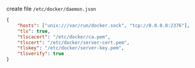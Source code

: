 
create file `/etc/docker/daemon.json`
```json
{
    "hosts": ["unix:///var/run/docker.sock", "tcp://0.0.0.0:2376"],
    "tls": true,
    "tlscacert": "/etc/docker/ca.pem",
    "tlscert": "/etc/docker/server-cert.pem",
    "tlskey": "/etc/docker/server-key.pem",
    "tlsverify": true
}
```
